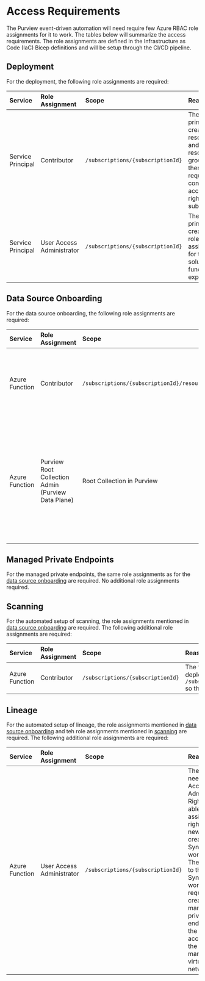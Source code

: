 # Access Requirements

The Purview event-driven automation will need require few Azure RBAC role assignments for it to work. The tables below will summarize the access requirements.
The role assignments are defined in the Infrastructure as Code (IaC) Bicep definitions and will be setup through the CI/CD pipeline.

## Deployment

For the deployment, the following role assignments are required:

| Service           | Role Assignment | Scope | Reason |
|:------------------|:----------------|:------|:-------|
| Service Principal | Contributor     | `/subscriptions/{subscriptionId}` | The service principal creates resources and resource groups and therfore requires contributor access rights to the subscription. |
| Service Principal | User Access Administrator | `/subscriptions/{subscriptionId}` | The service principal creates few role assignments for this solution to function as expected. |

## Data Source Onboarding

For the data source onboarding, the following role assignments are required:

| Service        | Role Assignment | Scope | Reason |
|:---------------|:----------------|:------|:-------|
| Azure Function | Contributor     | `/subscriptions/{subscriptionId}/resourceGroups/{resourceGroupName}/providers/Microsoft.EventGrid/systemTopics/{eventGridSystemTopicName}` | The function needs to be able to subscribe and receive events from the Event Grid System Topic. |
| Azure Function | Purview Root Collection Admin (Purview Data Plane) | Root Collection in Purview | The service will need these access rights in order to be able to create the Collection structure automatically and in order to onboard Data Sources within the Collections. |

## Managed Private Endpoints

For the managed private endpoints, the same role assignments as for the [data source onboarding](#data-source-onboarding) are required. No additional role assignments required.

## Scanning

For the automated setup of scanning, the role assignments mentioned in [data source onboarding](#data-source-onboarding) are required. The following additional role assignments are required:

| Service        | Role Assignment | Scope | Reason |
|:---------------|:----------------|:------|:-------|
| Azure Function | Contributor     | `/subscriptions/{subscriptionId}` | The function needs Contributor rights in order to create the necessary link between Purview and the data services. For example, for Kusto the Function needs to deploy a resource of type `/subscriptions/{subscriptionId}/resourceGroups/{resourceGroupName}/providers/Microsoft.Kusto/clusters/{kustoClusterName}/principalAssignments/{guid}` so that Purview can read the contents of the databases. |

## Lineage

For the automated setup of lineage, the role assignments mentioned in [data source onboarding](#data-source-onboarding) and teh role assignments mentioned in [scanning](#scanning) are required. The following additional role assignments are required:

| Service        | Role Assignment | Scope | Reason |
|:---------------|:----------------|:------|:-------|
| Azure Function | User Access Administrator | `/subscriptions/{subscriptionId}` | The function needs User Access Administrator Rights to be able to assign itself rights to a newly created Synapse workspace. The access to the Synapse workspace is required to create managed private endpoints to the Purview account on the Synapse managed virtual network. |
